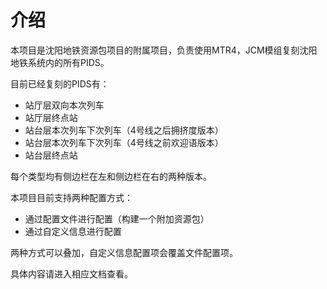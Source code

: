 # 介绍

本项目是沈阳地铁资源包项目的附属项目，负责使用MTR4，JCM模组复刻沈阳地铁系统内的所有PIDS。

目前已经复刻的PIDS有：

- 站厅层双向本次列车
- 站厅层终点站
- 站台层本次列车下次列车（4号线之后拥挤度版本）
- 站台层本次列车下次列车（4号线之前欢迎语版本）
- 站台层终点站

每个类型均有侧边栏在左和侧边栏在右的两种版本。

本项目目前支持两种配置方式：

- 通过配置文件进行配置（构建一个附加资源包）
- 通过自定义信息进行配置

两种方式可以叠加，自定义信息配置项会覆盖文件配置项。

具体内容请进入相应文档查看。


